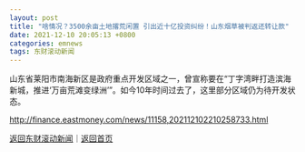 ```yaml
---
layout: post
title: "啥情况？3500余亩土地撂荒闲置 引出近十亿投资纠纷！山东烟草被判返还转让款"
date: 2021-12-10 20:05:13 +0800
categories: emnews
tags: 东财滚动新闻
---
```


山东省莱阳市南海新区是政府重点开发区域之一，曾宣称要在“丁字湾畔打造滨海新城，推进‘万亩荒滩变绿洲’”。如今10年时间过去了，这里部分区域仍为待开发状态。

<http://finance.eastmoney.com/news/11158,202112102210258733.html>

[返回东财滚动新闻](//finews.withounder.com/emnews/)｜[返回首页](//finews.withounder.com/)